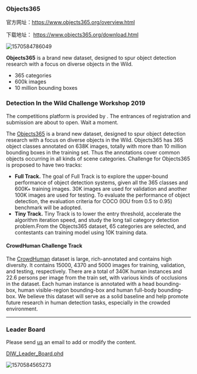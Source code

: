 ### Objects365

官方网址：https://www.objects365.org/overview.html

下载地址： https://www.objects365.org/download.html

![1570584786049](D:\Notes\raw_images\1570584786049.png)

**Objects365** is a brand new dataset, designed to spur object detection research with a focus on diverse objects in the Wild.

- 365 categories
- 600k images
- 10 million bounding boxes

### Detection In the Wild Challenge Workshop 2019

The competitions platform is provided by . The entrances of registration and submission are about to open. Wait a moment.

The [Objects365](https://www.objects365.org/) is a brand new dataset, designed to spur object detection research with a focus on diverse objects in the Wild. Objects365 has 365 object classes annotated on 638K images, totally with more than 10 million bounding boxes in the training set. Thus the annotations cover common objects occurring in all kinds of scene categories. Challenge for Objects365 is proposed to have two tracks:

- **Full Track.** The goal of Full Track is to explore the upper-bound performance of object detection systems, given all the 365 classes and 600K+ training images. 30K images are used for validation and another 100K images are used for testing. To evaluate the performance of object detection, the evaluation criteria for COCO (IOU from 0.5 to 0.95) benchmark will be adopted.
- **Tiny Track.** Tiny Track is to lower the entry threshold, accelerate the algorithm iteration speed, and study the long tail category detection problem.From the Objects365 dataset, 65 categories are selected, and contestants can training model using 10K training data.

#### CrowdHuman Challenge Track

The [CrowdHuman](http://www.crowdhuman.org/) dataset is large, rich-annotated and contains high diversity. It contains 15000, 4370 and 5000 images for training, validation, and testing, respectively. There are a total of 340K human instances and 22.6 persons per image from the train set, with various kinds of occlusions in the dataset. Each human instance is annotated with a head bounding-box, human visible-region bounding-box and human full-body bounding-box. We believe this dataset will serve as a solid baseline and help promote future research in human detection tasks, especially in the crowded environment.

------

### Leader Board

Please send [us](mailto:info@objects365.com) an email to add or modify the content.

[DIW_Leader_Board.phd](https://www.objects365.org/DIW_Leader_Board.pdf)

![1570584565273](D:\Notes\raw_images\1570584565273.png)